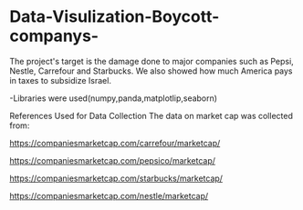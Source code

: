 # Data-Visulization-Boycott-companys-
The project's target is the damage done to major companies such as Pepsi, Nestle, Carrefour and Starbucks.
We also showed how much America pays in taxes to subsidize Israel.

-Libraries were used(numpy,panda,matplotlip,seaborn)


References Used for Data Collection
The data on market cap was collected from:

https://companiesmarketcap.com/carrefour/marketcap/

https://companiesmarketcap.com/pepsico/marketcap/

https://companiesmarketcap.com/starbucks/marketcap/

https://companiesmarketcap.com/nestle/marketcap/

